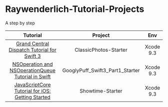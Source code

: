 # Raywenderlich-Tutorial-Projects
A step by step


| Tutorial | Project | Env |
| :---: | :---: | :---: |
| [Grand Central Dispatch Tutorial for Swift 3](https://www.raywenderlich.com/148513/grand-central-dispatch-tutorial-swift-3-part-1) | ClassicPhotos-Starter | Xcode 9.3 |
|[NSOperation and NSOperationQueue Tutorial in Swift](https://www.raywenderlich.com/76341/use-nsoperation-nsoperationqueue-swift)|GooglyPuff_Swift3_Part1_Starter|Xcode 9.3|
|[JavaScriptCore Tutorial for iOS: Getting Started](https://www.raywenderlich.com/124075/javascriptcore-tutorial)|Showtime-Starter|Xcode 9.3|


